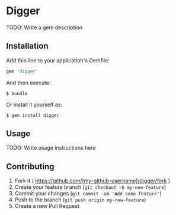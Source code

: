# Digger

TODO: Write a gem description

## Installation

Add this line to your application's Gemfile:

```ruby
gem 'digger'
```

And then execute:

    $ bundle

Or install it yourself as:

    $ gem install digger

## Usage

TODO: Write usage instructions here

## Contributing

1. Fork it ( https://github.com/[my-github-username]/digger/fork )
2. Create your feature branch (`git checkout -b my-new-feature`)
3. Commit your changes (`git commit -am 'Add some feature'`)
4. Push to the branch (`git push origin my-new-feature`)
5. Create a new Pull Request
